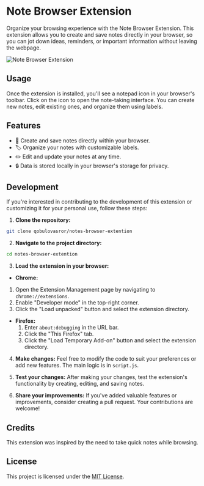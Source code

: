 # Note Browser Extension

Organize your browsing experience with the Note Browser Extension. This extension allows you to create and save notes directly in your browser, so you can jot down ideas, reminders, or important information without leaving the webpage.

![Note Browser Extension](https://github.com/qobulovasror/notes-browser-extention/assets/71517683/76070bf8-ec30-49e8-80a1-a793894bf2e3)

<!---
## Installation

You can install the Note Browser Extension from the Chrome Web Store, Firefox Add-ons, or the Microsoft Edge Add-ons store.

- [Chrome Web Store](https://chrome.google.com/webstore)
- [Firefox Add-ons](https://addons.mozilla.org/en-US/firefox/)
- [Microsoft Edge Add-ons](https://microsoftedge.microsoft.com/addons/MicrosoftEdge)

Simply search for "Note Browser Extension" and click the "Install" button.
-->
## Usage

Once the extension is installed, you'll see a notepad icon in your browser's toolbar. Click on the icon to open the note-taking interface. You can create new notes, edit existing ones, and organize them using labels.

## Features

- 📝 Create and save notes directly within your browser.
- 🏷️ Organize your notes with customizable labels.
- ✏️ Edit and update your notes at any time.
- 🔒 Data is stored locally in your browser's storage for privacy.

## Development

If you're interested in contributing to the development of this extension or customizing it for your personal use, follow these steps:

1. **Clone the repository:**
  ```bash
  git clone qobulovasror/notes-browser-extention
  ```
2. **Navigate to the project directory:**
  ```bash
  cd notes-browser-extention
  ```
3. **Load the extension in your browser:**
  - **Chrome:**
  1. Open the Extension Management page by navigating to `chrome://extensions`.
  2. Enable "Developer mode" in the top-right corner.
  3. Click the "Load unpacked" button and select the extension directory.

- **Firefox:**
  1. Enter `about:debugging` in the URL bar.
  2. Click the "This Firefox" tab.
  3. Click the "Load Temporary Add-on" button and select the extension directory.
  
4. **Make changes:**
Feel free to modify the code to suit your preferences or add new features. The main logic is in `script.js`.

5. **Test your changes:**
After making your changes, test the extension's functionality by creating, editing, and saving notes.

6. **Share your improvements:**
If you've added valuable features or improvements, consider creating a pull request. Your contributions are welcome!

## Credits

This extension was inspired by the need to take quick notes while browsing.

## License

This project is licensed under the [MIT License](LICENSE).
